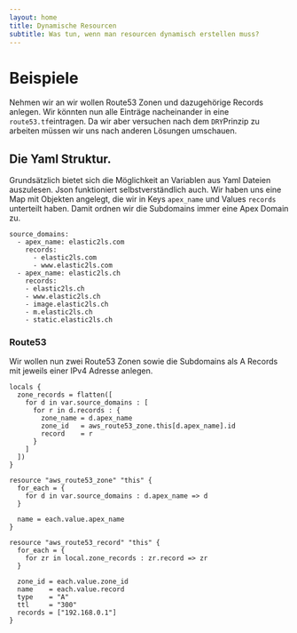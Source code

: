 ```yaml
---
layout: home
title: Dynamische Resourcen
subtitle: Was tun, wenn man resourcen dynamisch erstellen muss?
---
```


# Beispiele

Nehmen wir an wir wollen Route53 Zonen und dazugehörige Records anlegen. Wir könnten nun alle Einträge nacheinander in eine `route53.tf`eintragen. Da wir aber versuchen nach dem `DRY`Prinzip zu arbeiten müssen wir uns nach anderen Lösungen umschauen.

## Die Yaml Struktur.
Grundsätzlich bietet sich die Möglichkeit an Variablen aus Yaml Dateien auszulesen. Json funktioniert selbstverständlich auch. Wir haben uns eine Map mit Objekten angelegt, die wir in Keys `apex_name` und Values `records` unterteilt haben. Damit ordnen wir die Subdomains immer eine Apex Domain zu.

```
source_domains:
  - apex_name: elastic2ls.com
    records:
      - elastic2ls.com
      - www.elastic2ls.com
  - apex_name: elastic2ls.ch
    records:
    - elastic2ls.ch
    - www.elastic2ls.ch
    - image.elastic2ls.ch
    - m.elastic2ls.ch
    - static.elastic2ls.ch
```

### Route53
Wir wollen nun zwei Route53 Zonen sowie die Subdomains als A Records mit jeweils einer IPv4 Adresse anlegen.

```
locals {
  zone_records = flatten([
    for d in var.source_domains : [
      for r in d.records : {
        zone_name = d.apex_name
        zone_id   = aws_route53_zone.this[d.apex_name].id
        record    = r
      }
    ]
  ])
}

resource "aws_route53_zone" "this" {
  for_each = {
    for d in var.source_domains : d.apex_name => d
  }

  name = each.value.apex_name
}

resource "aws_route53_record" "this" {
  for_each = {
    for zr in local.zone_records : zr.record => zr
  }

  zone_id = each.value.zone_id
  name    = each.value.record
  type    = "A"
  ttl     = "300"
  records = ["192.168.0.1"]
}
```

